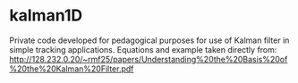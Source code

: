 # kalman1D
Private code developed for pedagogical purposes for use of Kalman filter in simple tracking applications.
Equations and example taken directly from: 
http://128.232.0.20/~rmf25/papers/Understanding%20the%20Basis%20of%20the%20Kalman%20Filter.pdf